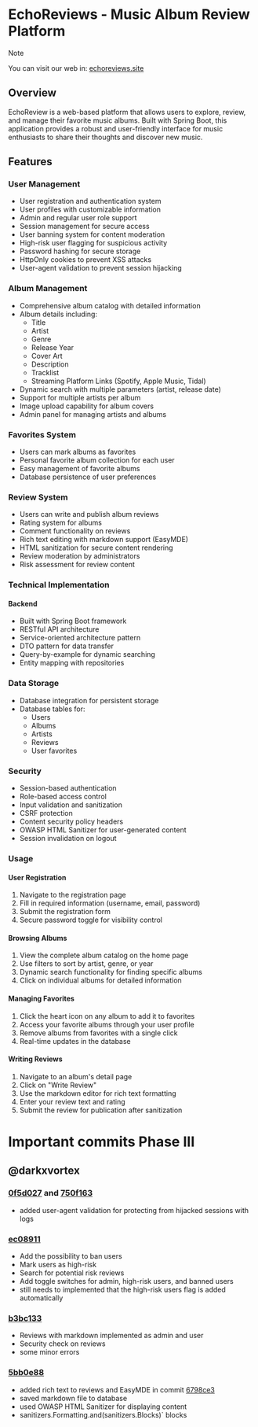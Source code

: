 # EchoReviews - Music Album Review Platform
> [!NOTE]
> You can visit our web in: [echoreviews.site](https://echoreviews.site)
## Overview
EchoReview is a web-based platform that allows users to explore, review, and manage their favorite music albums. Built with Spring Boot, this application provides a robust and user-friendly interface for music enthusiasts to share their thoughts and discover new music.

## Features
### User Management
- User registration and authentication system
- User profiles with customizable information
- Admin and regular user role support
- Session management for secure access
- User banning system for content moderation
- High-risk user flagging for suspicious activity
- Password hashing for secure storage
- HttpOnly cookies to prevent XSS attacks
- User-agent validation to prevent session hijacking
### Album Management
- Comprehensive album catalog with detailed information
- Album details including:
  - Title
  - Artist
  - Genre
  - Release Year
  - Cover Art
  - Description
  - Tracklist
  - Streaming Platform Links (Spotify, Apple Music, Tidal)
- Dynamic search with multiple parameters (artist, release date)
- Support for multiple artists per album
- Image upload capability for album covers
- Admin panel for managing artists and albums
### Favorites System
- Users can mark albums as favorites
- Personal favorite album collection for each user
- Easy management of favorite albums
- Database persistence of user preferences
### Review System
- Users can write and publish album reviews
- Rating system for albums
- Comment functionality on reviews
- Rich text editing with markdown support (EasyMDE)
- HTML sanitization for secure content rendering
- Review moderation by administrators
- Risk assessment for review content 
### Technical Implementation
#### Backend
- Built with Spring Boot framework
- RESTful API architecture
- Service-oriented architecture pattern
- DTO pattern for data transfer
- Query-by-example for dynamic searching
- Entity mapping with repositories
### Data Storage
- Database integration for persistent storage
- Database tables for:
  - Users
  - Albums
  - Artists
  - Reviews
  - User favorites
### Security
- Session-based authentication
- Role-based access control
- Input validation and sanitization
- CSRF protection
- Content security policy headers
- OWASP HTML Sanitizer for user-generated content
- Session invalidation on logout
### Usage
#### User Registration
1. Navigate to the registration page 
2. Fill in required information (username, email, password)
2. Submit the registration form
3. Secure password toggle for visibility control
#### Browsing Albums
1. View the complete album catalog on the home page
2. Use filters to sort by artist, genre, or year
3. Dynamic search functionality for finding specific albums
4. Click on individual albums for detailed information
#### Managing Favorites
1. Click the heart icon on any album to add it to favorites
2. Access your favorite albums through your user profile
3. Remove albums from favorites with a single click
4. Real-time updates in the database
#### Writing Reviews
1. Navigate to an album's detail page
2. Click on "Write Review"
3. Use the markdown editor for rich text formatting
4. Enter your review text and rating
5. Submit the review for publication after sanitization

# Important commits Phase III

## @darkxvortex

### [0f5d027](https://github.com/DWS-2025/project-grupo-5/commit/0f5d0271af03e08d1efa055b47b12b778f219f30) and [750f163](https://github.com/DWS-2025/project-grupo-5/commit/750f1630b4fa4bc8b081ff973d0a6e156a0c3ae7)
- added user-agent validation for protecting from hijacked sessions with logs

### [ec08911](https://github.com/DWS-2025/project-grupo-5/commit/ec0891180f3a2d338565cea9d6d1bab2b526ae5c)
- Add the possibility to ban users
- Mark users as high-risk
- Search for potential risk reviews
- Add toggle switches for admin, high-risk users, and banned users
- still needs to implemented that the high-risk users flag is added automatically


### [b3bc133](https://github.com/DWS-2025/project-grupo-5/commit/b3bc1336622e80cfc07b629265ff1fb7fc20a310)
- Reviews with markdown implemented as admin and user
- Security check on reviews
- some minor errors

### [5bb0e88](https://github.com/DWS-2025/project-grupo-5/commit/5bb0e8874f9111516821e9b23de0e3dba3e8d129)
  - added rich text to reviews and EasyMDE in commit [6798ce3](https://github.com/DWS-2025/project-grupo-5/commit/6798ce36448194c96ca6b4736df7f9375014a216)
  - saved markdown file to database
  - used OWASP HTML Sanitizer for displaying content
  - sanitizers.Formatting.and(sanitizers.Blocks)` blocks <script> tags
  - these tags are removed during sanitization
  - content is render securely

### [dd8be52](https://github.com/DWS-2025/project-grupo-5/commit/dd8be52c2149a33c6f518cf0c63a676846ab9e43)
- Toggle visibility of the password
- Password are now hashed in the database
- If a session is closed (log out), the session is invalidated.
- Cookies are now HttpOnly
- Admin Role implemented successfully

### [fb7d55e](https://github.com/DWS-2025/project-grupo-5/commit/fb7d55e48255766301092812bb779baeeaeb32a3)
- Added CSRF

### [40ec2b0](https://github.com/DWS-2025/project-grupo-5/commit/40ec2b03e49b33f68064378d33a92555483debe2)
  - Dinamic search with Query-by-examples spring boot
  - More changes




## @M0ntoto

### [numerodelcomit](url_del_comit)
- Descripción

## @paaul19

### [961e7b1](https://github.com/DWS-2025/project-grupo-5/commit/961e7b1e8cb4002028dfd9ab5c0e067c82cdc7f2)
  - PDFs can be uploaded via the API
    
### [15a0ad9](https://github.com/DWS-2025/project-grupo-5/commit/15a0ad9e302e1add569229d47ae31c6cb73ef863)
  - Followers and followings are back. 
  - Users can upload PDFs.
    
### [96bfb86](https://github.com/DWS-2025/project-grupo-5/commit/96bfb86c59e0a30db7d624e731c2968c666de1c4)
  - Review functionality via the API completed
    
### [570e7f0](https://github.com/DWS-2025/project-grupo-5/commit/570e7f09ead1fe227a24f015373ce5818e16dbf2)
  - Added functionality to view followers and following via the API. 
  - Added functionality to like and unlike albums.

### [727103f](https://github.com/DWS-2025/project-grupo-5/commit/727103f937e717c8b4930fb5f523b2f7d5c852be)
  - Added functionality to view top ratings and top likes on albums via the API. 
  - Fixed album ratings.

## @noegomezz

### [numerodelcomit](url_del_comit)
- Descripción
   
---
## Project Structure
```
project-grupo-5/
├── src/
│   ├── main/
│   │   ├── java/
│   │   │   └── com/echoreviews/
│   │   │       ├── config/
│   │   │       ├── controller/
│   │   │       │   ├── api/
│   │   │       ├── dto/
│   │   │       ├── mapper/
│   │   │       ├── model/
│   │   │       ├── repository/
│   │   │       ├── security/
│   │   │       ├── service/
│   │   │       ├── util/
│   │   │       └── EchoReviewsApplication.java
│   │   └── resources/
│   │       ├── static/
│   │       │   ├── css/
│   │       │   └── images/
│   │       ├── templates/
│   │       │   ├── album/
│   │       │   ├── artist/
│   │       │   ├── auth/
│   │       │   ├── fragments/
│   │       │   ├── review/
│   │       │   ├── reviews/
│   │       │   ├── user/
│   │       │   └── error.html
│   │       └── application.properties
├── pom.xml
└── README.md
```

## Contributors
- darkxvortex
- paaul19
- M0ntoto
- noegomezz
